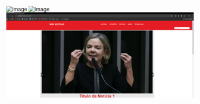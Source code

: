 ![image](https://github.com/user-attachments/assets/2b972ae6-5733-4106-842e-b2d7c86b8350)
![image](https://github.com/user-attachments/assets/82327494-47d8-436a-907b-7dc76a335cb5)
![alt text](image.png)